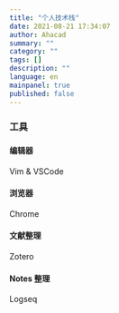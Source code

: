 ```yaml
---
title: "个人技术栈"
date: 2021-08-21 17:34:07
author: Ahacad
summary: ""
category: ""
tags: []
description: ""
language: en
mainpanel: true
published: false
---
```


### 工具

#### 编辑器

Vim & VSCode

#### 浏览器

Chrome

#### 文献整理

Zotero

#### Notes 整理

Logseq
